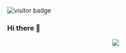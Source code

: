![visitor badge](https://visitor-badge.laobi.icu/badge?page_id=jwenjian.visitor-badge)

### Hi there 👋

<!--
**NichtSylph/NichtSylph** is a ✨ _special_ ✨ repository because its `README.md` (this file) appears on your GitHub profile.

Here are some ideas to get you started:

- 🔭 I’m currently working on ...
- 🌱 I’m currently learning ...
- 👯 I’m looking to collaborate on ...
- 🤔 I’m looking for help with ...
- 💬 Ask me about ...
- 📫 How to reach me: ...
- 😄 Pronouns: ...
- ⚡ Fun fact: ...
-->

<p align="center">
  <a href="https://skillicons.dev">
    <img src="https://skillicons.dev/icons?i=arduino,autocad,css,discord,bots,github,haskell,html,js,instagram,linkedin,linux,matlab,maven,mongodb,mysql,nodejs,ps,py,raspberrypi,twitter,unity,vscode,express, react"/>
  </a>
</p>
